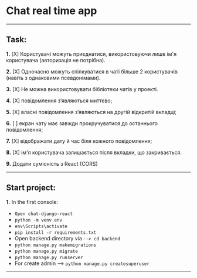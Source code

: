 # Chat real time app
---
 ## Task:

 **1.** [X] Користувачі можуть приєднатися, використовуючи лише ім'я користувача (авторизація не потрібна).
 
 **2.** [X] Одночасно можуть спілкуватися в чаті більше 2 користувачів (навіть з однаковими псевдонімами).
 
 **3.** [X] Не можна використовувати бібліотеки чатів у проекті.
 
 **4.**  [X] повідомлення з’являються миттєво; 

 **5.** [X] власні повідомлення з’являються на другій відкритій вкладці; 

 **6.** [ ] екран чату має завжди прокручуватися до останнього повідомлення; 

 **7.** [X] відображати дату й час біля кожного повідомлення;  

 **8.** [X] ім'я користувача залишається після вкладки, що закривається.
 
 **9.**  Додати сумісність з React (CORS)

---
**Start project**:
---
 **1.** In the first console:
 - `Open chat-django-react`
 - `python -m venv env`
 - `env\Scripts\activate`
 - `pip install -r requirements.txt`
 - Open backend directory via `--> cd backend` 
 - `python manage.py makemigrations `
 - `python manage.py migrate `
 - `python manage.py runserver`
 - For create admin --> `python manage.py createsuperuser`
---
